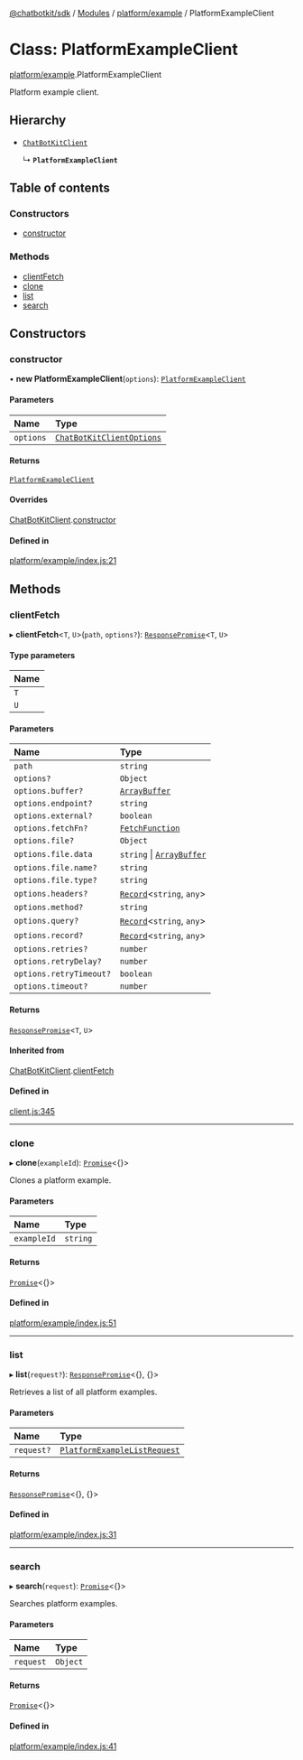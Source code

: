 [@chatbotkit/sdk](../README.md) / [Modules](../modules.md) / [platform/example](../modules/platform_example.md) / PlatformExampleClient

# Class: PlatformExampleClient

[platform/example](../modules/platform_example.md).PlatformExampleClient

Platform example client.

## Hierarchy

- [`ChatBotKitClient`](client.ChatBotKitClient.md)

  ↳ **`PlatformExampleClient`**

## Table of contents

### Constructors

- [constructor](platform_example.PlatformExampleClient.md#constructor)

### Methods

- [clientFetch](platform_example.PlatformExampleClient.md#clientfetch)
- [clone](platform_example.PlatformExampleClient.md#clone)
- [list](platform_example.PlatformExampleClient.md#list)
- [search](platform_example.PlatformExampleClient.md#search)

## Constructors

### constructor

• **new PlatformExampleClient**(`options`): [`PlatformExampleClient`](platform_example.PlatformExampleClient.md)

#### Parameters

| Name | Type |
| :------ | :------ |
| `options` | [`ChatBotKitClientOptions`](../interfaces/client.ChatBotKitClientOptions.md) |

#### Returns

[`PlatformExampleClient`](platform_example.PlatformExampleClient.md)

#### Overrides

[ChatBotKitClient](client.ChatBotKitClient.md).[constructor](client.ChatBotKitClient.md#constructor)

#### Defined in

[platform/example/index.js:21](https://github.com/chatbotkit/node-sdk/blob/main/packages/sdk/src/platform/example/index.js#L21)

## Methods

### clientFetch

▸ **clientFetch**\<`T`, `U`\>(`path`, `options?`): [`ResponsePromise`](client.ResponsePromise.md)\<`T`, `U`\>

#### Type parameters

| Name |
| :------ |
| `T` |
| `U` |

#### Parameters

| Name | Type |
| :------ | :------ |
| `path` | `string` |
| `options?` | `Object` |
| `options.buffer?` | [`ArrayBuffer`]( https://developer.mozilla.org/docs/Web/JavaScript/Reference/Global_Objects/ArrayBuffer ) |
| `options.endpoint?` | `string` |
| `options.external?` | `boolean` |
| `options.fetchFn?` | [`FetchFunction`](../modules/client.md#fetchfunction) |
| `options.file?` | `Object` |
| `options.file.data` | `string` \| [`ArrayBuffer`]( https://developer.mozilla.org/docs/Web/JavaScript/Reference/Global_Objects/ArrayBuffer ) |
| `options.file.name?` | `string` |
| `options.file.type?` | `string` |
| `options.headers?` | [`Record`]( https://www.typescriptlang.org/docs/handbook/utility-types.html#recordkeys-type )\<`string`, `any`\> |
| `options.method?` | `string` |
| `options.query?` | [`Record`]( https://www.typescriptlang.org/docs/handbook/utility-types.html#recordkeys-type )\<`string`, `any`\> |
| `options.record?` | [`Record`]( https://www.typescriptlang.org/docs/handbook/utility-types.html#recordkeys-type )\<`string`, `any`\> |
| `options.retries?` | `number` |
| `options.retryDelay?` | `number` |
| `options.retryTimeout?` | `boolean` |
| `options.timeout?` | `number` |

#### Returns

[`ResponsePromise`](client.ResponsePromise.md)\<`T`, `U`\>

#### Inherited from

[ChatBotKitClient](client.ChatBotKitClient.md).[clientFetch](client.ChatBotKitClient.md#clientfetch)

#### Defined in

[client.js:345](https://github.com/chatbotkit/node-sdk/blob/main/packages/sdk/src/client.js#L345)

___

### clone

▸ **clone**(`exampleId`): [`Promise`]( https://developer.mozilla.org/docs/Web/JavaScript/Reference/Global_Objects/Promise )\<{}\>

Clones a platform example.

#### Parameters

| Name | Type |
| :------ | :------ |
| `exampleId` | `string` |

#### Returns

[`Promise`]( https://developer.mozilla.org/docs/Web/JavaScript/Reference/Global_Objects/Promise )\<{}\>

#### Defined in

[platform/example/index.js:51](https://github.com/chatbotkit/node-sdk/blob/main/packages/sdk/src/platform/example/index.js#L51)

___

### list

▸ **list**(`request?`): [`ResponsePromise`](client.ResponsePromise.md)\<{}, {}\>

Retrieves a list of all platform examples.

#### Parameters

| Name | Type |
| :------ | :------ |
| `request?` | [`PlatformExampleListRequest`](../modules/platform_example_v1.md#platformexamplelistrequest) |

#### Returns

[`ResponsePromise`](client.ResponsePromise.md)\<{}, {}\>

#### Defined in

[platform/example/index.js:31](https://github.com/chatbotkit/node-sdk/blob/main/packages/sdk/src/platform/example/index.js#L31)

___

### search

▸ **search**(`request`): [`Promise`]( https://developer.mozilla.org/docs/Web/JavaScript/Reference/Global_Objects/Promise )\<{}\>

Searches platform examples.

#### Parameters

| Name | Type |
| :------ | :------ |
| `request` | `Object` |

#### Returns

[`Promise`]( https://developer.mozilla.org/docs/Web/JavaScript/Reference/Global_Objects/Promise )\<{}\>

#### Defined in

[platform/example/index.js:41](https://github.com/chatbotkit/node-sdk/blob/main/packages/sdk/src/platform/example/index.js#L41)
